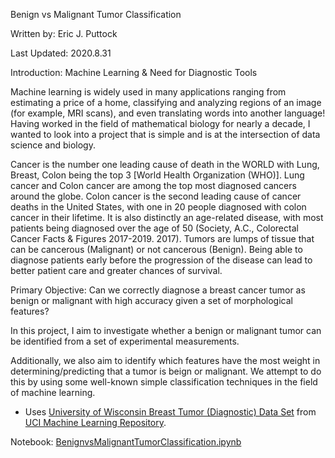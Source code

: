 Benign vs Malignant Tumor Classification

Written by: Eric J. Puttock

Last Updated: 2020.8.31

Introduction: Machine Learning & Need for Diagnostic Tools

Machine learning is widely used in many applications ranging from estimating a price of a home, classifying and analyzing regions of an image (for example, MRI scans), and even translating words into another language! Having worked in the field of mathematical biology for nearly a decade, I wanted to look into a project that is simple and is at the intersection of data science and biology.

Cancer is the number one leading cause of death in the WORLD with Lung, Breast, Colon being the top 3 [World Health Organization (WHO)]. Lung cancer and Colon cancer are among the top most diagnosed cancers around the globe. Colon cancer is the second leading cause of cancer deaths in the United States, with one in 20 people diagnosed with colon cancer in their lifetime. It is also distinctly an age-related disease, with most patients being diagnosed over the age of 50 (Society, A.C., Colorectal Cancer Facts & Figures 2017-2019. 2017). Tumors are lumps of tissue that can be cancerous (Malignant) or not cancerous (Benign). Being able to diagnose patients early before the progression of the disease can lead to better patient care and greater chances of survival.

Primary Objective: Can we correctly diagnose a breast cancer tumor as benign or malignant with high accuracy given a set of morphological features?

In this project, I aim to investigate whether a benign or malignant tumor can be identified from a set of experimental measurements.

Additionally, we also aim to identify which features have the most weight in determining/predicting that a tumor is beign or malignant. We attempt to do this by using some well-known simple classification techniques in the field of machine learning.

- Uses [University of Wisconsin Breast Tumor (Diagnostic) Data Set](https://archive.ics.uci.edu/ml/datasets/Breast+Cancer+Wisconsin+%28Diagnostic%29) from [UCI Machine Learning Repository](https://archive.ics.uci.edu/ml/index.php).

Notebook: [BenignvsMalignantTumorClassification.ipynb](https://github.com/EJPanda/Personal-Projects/blob/master/EJP%20-%20Benign%20vs%20Malignant%20Tumor%20Classification/BenignvsMalignantTumorClassification.ipynb)

